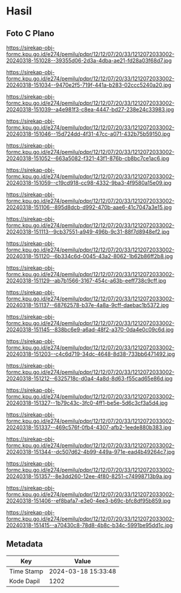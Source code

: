 # Hasil

## Foto C Plano

https://sirekap-obj-formc.kpu.go.id/e274/pemilu/pdpr/12/12/07/20/33/1212072033002-20240318-151028--39355d06-2d3a-4dba-ae21-fd28a03f68d7.jpg

https://sirekap-obj-formc.kpu.go.id/e274/pemilu/pdpr/12/12/07/20/33/1212072033002-20240318-151034--9470e2f5-719f-441a-b283-02ccc5240a20.jpg

https://sirekap-obj-formc.kpu.go.id/e274/pemilu/pdpr/12/12/07/20/33/1212072033002-20240318-151039--a4e981f3-c8ea-4447-bd27-238e24c33983.jpg

https://sirekap-obj-formc.kpu.go.id/e274/pemilu/pdpr/12/12/07/20/33/1212072033002-20240318-151046--15d724dd-4f31-47cc-a071-432b75b59150.jpg

https://sirekap-obj-formc.kpu.go.id/e274/pemilu/pdpr/12/12/07/20/33/1212072033002-20240318-151052--663a5082-f321-43f1-876b-cb8bc7ce1ac6.jpg

https://sirekap-obj-formc.kpu.go.id/e274/pemilu/pdpr/12/12/07/20/33/1212072033002-20240318-151059--c19cd918-cc98-4332-9ba3-4f9580a15e09.jpg

https://sirekap-obj-formc.kpu.go.id/e274/pemilu/pdpr/12/12/07/20/33/1212072033002-20240318-151106--895d8dcb-d992-470b-aae6-41c7047a3e15.jpg

https://sirekap-obj-formc.kpu.go.id/e274/pemilu/pdpr/12/12/07/20/33/1212072033002-20240318-151113--9cb37551-a949-496b-9c31-88f7d8948ef2.jpg

https://sirekap-obj-formc.kpu.go.id/e274/pemilu/pdpr/12/12/07/20/33/1212072033002-20240318-151120--6b334c6d-0045-43a2-8062-1b62b86ff2b8.jpg

https://sirekap-obj-formc.kpu.go.id/e274/pemilu/pdpr/12/12/07/20/33/1212072033002-20240318-151129--ab7b1566-3167-454c-a63b-eeff738c9cff.jpg

https://sirekap-obj-formc.kpu.go.id/e274/pemilu/pdpr/12/12/07/20/33/1212072033002-20240318-151137--68762578-b37e-4a8a-9cff-daebac1b5372.jpg

https://sirekap-obj-formc.kpu.go.id/e274/pemilu/pdpr/12/12/07/20/33/1212072033002-20240318-151145--838bc6e9-a6ad-48f2-a370-0da4e0c09c6d.jpg

https://sirekap-obj-formc.kpu.go.id/e274/pemilu/pdpr/12/12/07/20/33/1212072033002-20240318-151203--c4c6d719-34dc-4648-8d38-733bb6471492.jpg

https://sirekap-obj-formc.kpu.go.id/e274/pemilu/pdpr/12/12/07/20/33/1212072033002-20240318-151212--6325718c-d0a4-4a8d-8d63-f55cad65e86d.jpg

https://sirekap-obj-formc.kpu.go.id/e274/pemilu/pdpr/12/12/07/20/33/1212072033002-20240318-151327--1b79c43c-3fc0-4ff1-be5e-5d6c3cf3a5d4.jpg

https://sirekap-obj-formc.kpu.go.id/e274/pemilu/pdpr/12/12/07/20/33/1212072033002-20240318-151337--469c576f-0fb4-4307-afb2-1eede880b383.jpg

https://sirekap-obj-formc.kpu.go.id/e274/pemilu/pdpr/12/12/07/20/33/1212072033002-20240318-151344--dc507d62-4b99-449a-971e-ead4b49264c7.jpg

https://sirekap-obj-formc.kpu.go.id/e274/pemilu/pdpr/12/12/07/20/33/1212072033002-20240318-151357--8e3dd260-12ee-4f80-8251-c74998713b9a.jpg

https://sirekap-obj-formc.kpu.go.id/e274/pemilu/pdpr/12/12/07/20/33/1212072033002-20240318-151406--ef8bafa7-e3e0-4ee3-b69c-bfc8df95b859.jpg

https://sirekap-obj-formc.kpu.go.id/e274/pemilu/pdpr/12/12/07/20/33/1212072033002-20240318-151415--a70430c8-78d8-4b8c-b34c-5991be95dd1c.jpg


## Metadata

| Key        | Value               |
| ---------- | ------------------- |
| Time Stamp | 2024-03-18 15:33:48 |
| Kode Dapil | 1202                |



